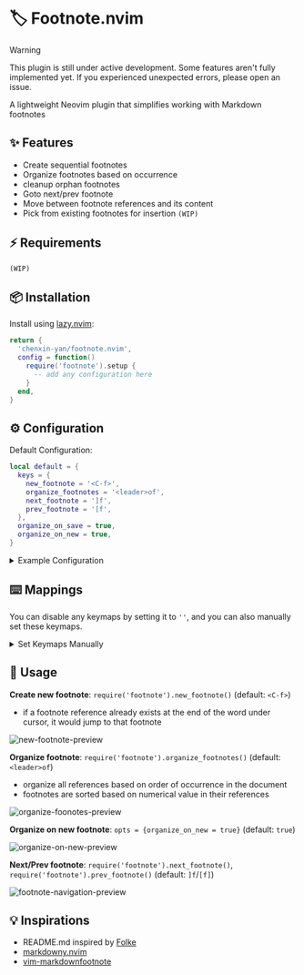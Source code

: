 # 🏷️ Footnote.nvim

> [!WARNING]
> This plugin is still under active development. Some features aren't fully implemented yet. If you experienced unexpected errors, please open an issue.

A lightweight Neovim plugin that simplifies working with Markdown footnotes

## ✨ Features

- Create sequential footnotes
- Organize footnotes based on occurrence
- cleanup orphan footnotes
- Goto next/prev footnote
- Move between footnote references and its content
- Pick from existing footnotes for insertion `(WIP)`

## ⚡️ Requirements

`(WIP)`

## 📦 Installation

Install using [lazy.nvim](https://github.com/folke/lazy.nvim):

```lua
return {
  'chenxin-yan/footnote.nvim',
  config = function()
    require('footnote').setup {
      -- add any configuration here
    }
  end,
}
```

## ⚙️ Configuration

Default Configuration:

```lua
local default = {
  keys = {
    new_footnote = '<C-f>',
    organize_footnotes = '<leader>of',
    next_footnote = ']f',
    prev_footnote = '[f',
  },
  organize_on_save = true,
  organize_on_new = true,
}
```

<details><summary>Example Configuration</summary>

```lua
  return {
    'chenxin-yan/footnote.nvim',
    event = "VeryLazy"
    opts = {
      keys = {
        new_footnote = '<C-f>',
        organize_footnotes = '',
        next_footnote = ']f',
        prev_footnote = '[f',
      },
      organize_on_new = false,
    }
  }
```

</details>

## ⌨️ Mappings

You can disable any keymaps by setting it to `''`, and you can also manually set these keymaps.

<details><summary>Set Keymaps Manually</summary>

```lua
require('footnote').setup {
  keys = {
    new_footnote = '',
    organize_footnotes = '',
    next_footnote = '',
    prev_footnote = '',
  },
}
vim.keymap.set(
  { 'i', 'n' },
  opts.keys.new_footnote,
  "<cmd>lua require('footnote').new_footnote()<cr>",
  { buffer = 0, silent = true, desc = 'Create markdown footnote' }
)
vim.keymap.set(
  { 'n' },
  opts.keys.organize_footnotes,
  "<cmd>lua require('footnote').organize_footnotes()<cr>",
  { buffer = 0, silent = true, desc = 'Organize footnote' }
)
vim.keymap.set(
  { 'n' },
  opts.keys.next_footnote,
  "<cmd>lua require('footnote').next_footnote()<cr>",
  { buffer = 0, silent = true, desc = 'Next footnote' }
)
vim.keymap.set(
  { 'n' },
  opts.keys.prev_footnote,
  "<cmd>lua require('footnote').prev_footnote()<cr>",
  { buffer = 0, silent = true, desc = 'Previous footnote' }
)
```

</details>

## 🚀 Usage

**Create new footnote**: `require('footnote').new_footnote()` (default: `<C-f>`)

- if a footnote reference already exists at the end of the word under cursor, it would jump to that footnote

![new-footnote-preview](./new-footnote-preview.gif)

**Organize footnote**: `require('footnote').organize_footnotes()` (default: `<leader>of`)

- organize all references based on order of occurrence in the document
- footnotes are sorted based on numerical value in their references

![organize-foonotes-preview](./organize-footnotes-preview.gif)

**Organize on new footnote**: `opts = {organize_on_new = true}` (default: `true`)

![organize-on-new-preview](./organize-on-new-preview.gif)

**Next/Prev footnote**: `require('footnote').next_footnote()`, `require('footnote').prev_footnote()` (default: `]f`/`[f]`)

![footnote-navigation-preview](./footnote-navigation-preview.gif)

## 💡 Inspirations

- README.md inspired by [Folke](https://github.com/folke)
- [markdowny.nvim](https://github.com/antonk52/markdowny.nvim)
- [vim-markdownfootnote](https://github.com/vim-pandoc/vim-markdownfootnotes)

